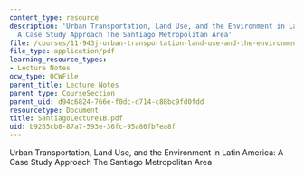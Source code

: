 ```yaml
---
content_type: resource
description: 'Urban Transportation, Land Use, and the Environment in Latin America:
  A Case Study Approach The Santiago Metropolitan Area'
file: /courses/11-943j-urban-transportation-land-use-and-the-environment-spring-2002/b9265cb887a7593e36fc95a86fb7ea8f_SantiagoLecture1B.pdf
file_type: application/pdf
learning_resource_types:
- Lecture Notes
ocw_type: OCWFile
parent_title: Lecture Notes
parent_type: CourseSection
parent_uid: d94c6824-766e-f0dc-d714-c88bc9fd0fdd
resourcetype: Document
title: SantiagoLecture1B.pdf
uid: b9265cb8-87a7-593e-36fc-95a86fb7ea8f
---
```

Urban Transportation, Land Use, and the Environment in Latin America: A Case Study Approach The Santiago Metropolitan Area

